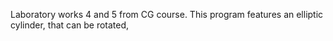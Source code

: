 Laboratory works 4 and 5 from CG course.
This program features an elliptic cylinder, that can be rotated, 

